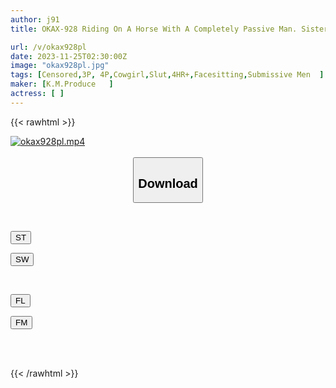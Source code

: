 ```yaml
---
author: j91
title: OKAX-928 Riding On A Horse With A Completely Passive Man. Sisters Who Are All About Pleasure.

url: /v/okax928pl
date: 2023-11-25T02:30:00Z
image: "okax928pl.jpg"
tags: [Censored,3P, 4P,Cowgirl,Slut,4HR+,Facesitting,Submissive Men	 ]
maker: [K.M.Produce   ]
actress: [ ]
---
```



{{< rawhtml >}}

<div class="video" data-videoid="bR9pWqOgVKUPeaX">
    <a href="javascript:;">
        <img src="/v/okax928pl/okax928pl.jpg" width="WIDTH" height="HEIGHT" alt="okax928pl.mp4" loading="lazy">
    </a>
</div>

<script type="text/javascript" src="https://j91.asia/asset/on-demand-st.js"></script>

<br>
  <link rel="stylesheet" href="https://j91.asia/asset/bs5.css">
  
  <center>
  <button class="btn btn-primary" type="button" data-bs-toggle="collapse" data-bs-target=".multi-collapse" aria-expanded="false" aria-controls="multiCollapseExample1 multiCollapseExample2"><h2>Download</h2></button></center>
</p>
<div class="row">
  <div class="col">
    <div class="collapse multi-collapse" id="multiCollapseExample1">
      <div class="card card-body">
	      	      <br>
<div class="buttons">  
<p><a href="https://streamtape.to/v/bR9pWqOgVKUPeaX" target="_blank"><button class="btn-hover color-3"><i class="fa fa-download"></i> ST</button></a></p>
<p><a href="https://flaswish.com/5r6u7jpt0u6l" target="_blank"><button class="btn-hover color-2"><i class="fa fa-download"></i> SW</button></a></p></div>
    </div>
  </div>
</div>
  <div class="col">
    <div class="collapse multi-collapse" id="multiCollapseExample2">
      <div class="card card-body">
	      <br>
<div class="buttons">
<p><a href="javascript:;" target="_blank"><button class="btn-hover color-9"><i class="fa fa-download"></i> FL</button></a></p>
<p><a href="javascript:;" target="_blank"><button class="btn-hover color-8"><i class="fa fa-download"></i> FM</button></a></p></div>
<br><br>
      </div>
    </div>
  </div>
</div>

{{< /rawhtml >}}
